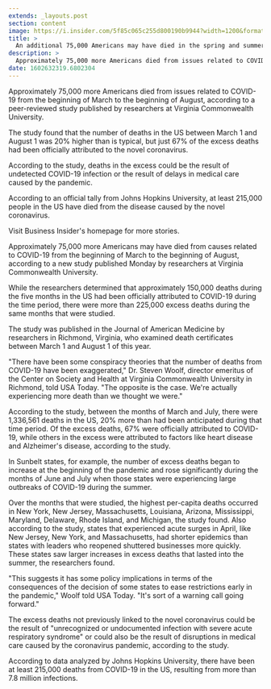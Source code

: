 ```yaml
--- 
extends: _layouts.post 
section: content 
image: https://i.insider.com/5f85c065c255d800190b9944?width=1200&format=jpeg 
title: > 
  An additional 75,000 Americans may have died in the spring and summer because of COVID-19, a new study found 
description: > 
  Approximately 75,000 more Americans died from issues related to COVID-19 from the beginning of March to the beginning of August, according to a peer-reviewed study published by researchers at Virginia Commonwealth University.According to the study, deaths in the excess could be the result of undetected COVID-19 infection or the result of delays in medical care caused by the pandemic.Approximately 75,000 more Americans may have died from causes related to COVID-19 from the beginning of March to the beginning of August, according to a new study published Monday by researchers at Virginia Commonwealth University.Of the excess deaths, 67% were officially attributed to COVID-19, while others in the excess were attributed to factors like heart disease and Alzheimer's disease, according to the study.These states saw larger increases in excess deaths that lasted into the summer, the researchers found. 
date: 1602632319.6802304 
--- 
```

Approximately 75,000 more Americans died from issues related to COVID-19 from the beginning of March to the beginning of August, according to a peer-reviewed study published by researchers at Virginia Commonwealth University.

The study found that the number of deaths in the US between March 1 and August 1 was 20% higher than is typical, but just 67% of the excess deaths had been officially attributed to the novel coronavirus.

According to the study, deaths in the excess could be the result of undetected COVID-19 infection or the result of delays in medical care caused by the pandemic.

According to an official tally from Johns Hopkins University, at least 215,000 people in the US have died from the disease caused by the novel coronavirus.

Visit Business Insider's homepage for more stories.

Approximately 75,000 more Americans may have died from causes related to COVID-19 from the beginning of March to the beginning of August, according to a new study published Monday by researchers at Virginia Commonwealth University.

While the researchers determined that approximately 150,000 deaths during the five months in the US had been officially attributed to COVID-19 during the time period, there were more than 225,000 excess deaths during the same months that were studied.

The study was published in the Journal of American Medicine by researchers in Richmond, Virginia, who examined death certificates between March 1 and August 1 of this year.

"There have been some conspiracy theories that the number of deaths from COVID-19 have been exaggerated," Dr. Steven Woolf, director emeritus of the Center on Society and Health at Virginia Commonwealth University in Richmond, told USA Today. "The opposite is the case. We're actually experiencing more death than we thought we were."

According to the study, between the months of March and July, there were 1,336,561 deaths in the US, 20% more than had been anticipated during that time period. Of the excess deaths, 67% were officially attributed to COVID-19, while others in the excess were attributed to factors like heart disease and Alzheimer's disease, according to the study.

In Sunbelt states, for example, the number of excess deaths began to increase at the beginning of the pandemic and rose significantly during the months of June and July when those states were experiencing large outbreaks of COVID-19 during the summer.

Over the months that were studied, the highest per-capita deaths occurred in New York, New Jersey, Massachusetts, Louisiana, Arizona, Mississippi, Maryland, Delaware, Rhode Island, and Michigan, the study found. Also according to the study, states that experienced acute surges in April, like New Jersey, New York, and Massachusetts, had shorter epidemics than states with leaders who reopened shuttered businesses more quickly. These states saw larger increases in excess deaths that lasted into the summer, the researchers found.

"This suggests it has some policy implications in terms of the consequences of the decision of some states to ease restrictions early in the pandemic," Woolf told USA Today. "It's sort of a warning call going forward."

The excess deaths not previously linked to the novel coronavirus could be the result of "unrecognized or undocumented infection with severe acute respiratory syndrome" or could also be the result of disruptions in medical care caused by the coronavirus pandemic, according to the study.

According to data analyzed by Johns Hopkins University, there have been at least 215,000 deaths from COVID-19 in the US, resulting from more than 7.8 million infections.